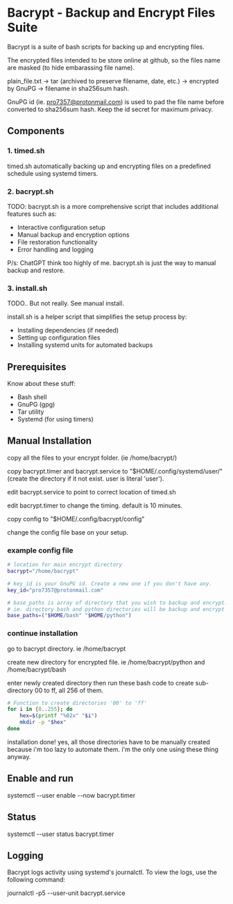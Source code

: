 # Bacrypt - Backup and Encrypt Files Suite

Bacrypt is a suite of bash scripts for backing up and encrypting files.

The encrypted files intended to be store online at github, so the files name are masked (to hide embarassing file name).

plain_file.txt -> tar (archived to preserve filename, date, etc.) -> encrypted by GnuPG -> filename in sha256sum hash.

GnuPG id (ie. pro7357@protonmail.com) is used to pad the file name before converted to sha256sum hash. Keep the id secret for maximum privacy.

## Components

### 1. timed.sh

timed.sh automatically backing up and encrypting files on a predefined schedule using systemd timers.

### 2. bacrypt.sh

TODO: bacrypt.sh is a more comprehensive script that includes additional features such as:

- Interactive configuration setup
- Manual backup and encryption options
- File restoration functionality
- Error handling and logging

P/s: ChatGPT think too highly of me. bacrypt.sh is just the way to manual backup and restore.

### 3. install.sh

TODO.. But not really. See manual install.

install.sh is a helper script that simplifies the setup process by:

- Installing dependencies (if needed)
- Setting up configuration files
- Installing systemd units for automated backups

## Prerequisites

Know about these stuff:

- Bash shell
- GnuPG (gpg)
- Tar utility
- Systemd (for using timers)

## Manual Installation

copy all the files to your encrypt folder. (ie /home/bacrypt/)

copy bacrypt.timer and bacrypt.service to "$HOME/.config/systemd/user/" (create the directory if it not exist. user is literal 'user').

edit bacrypt.service to point to correct location of timed.sh

edit bacrypt.timer to change the timing. default is 10 minutes.

copy config to "$HOME/.config/bacrypt/config"

change the config file base on your setup.

### example config file
``` bash
# location for main encrypt directory
bacrypt="/home/bacrypt"

# key_id is your GnuPG id. Create a new one if you don't have any.
key_id="pro7357@protonmail.com"

# base_paths is array of directory that you wish to backup and encrypt.
# ie. directory bash and python directories will be backup and encrypt to  "/home/bacrypt/bash" and "/home/bacrypt/python"
base_paths=("$HOME/bash" "$HOME/python")
```

### continue installation

go to bacrypt directory. ie /home/bacrypt

create new directory for encrypted file. ie /home/bacrypt/python and /home/bacrypt/bash

enter newly created directory then run these bash code to create sub-directory 00 to ff, all 256 of them.

``` bash
# Function to create directories '00' to 'ff'
for i in {0..255}; do
    hex=$(printf "%02x" "$i")
    mkdir -p "$hex"
done
```

installation done! yes, all those directories have to be manually created because i'm too lazy to automate them. i'm the only one using these thing anyway.


## Enable and run

systemctl --user enable --now bacrypt.timer

## Status

systemctl --user status bacrypt.timer

## Logging

Bacrypt logs activity using systemd's journalctl. To view the logs, use the following command:

journalctl -p5 --user-unit bacrypt.service
